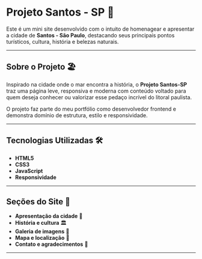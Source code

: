 # Projeto Santos - SP 🌴

Este é um mini site desenvolvido com o intuito de homenagear e apresentar a cidade de **Santos - São Paulo**, destacando seus principais pontos turísticos, cultura, história e belezas naturais.

---

## Sobre o Projeto 🏖️ 

Inspirado na cidade onde o mar encontra a história, o **Projeto Santos-SP** traz uma página leve, responsiva e moderna com conteúdo voltado para quem deseja conhecer ou valorizar esse pedaço incrível do litoral paulista.

O projeto faz parte do meu portfólio como desenvolvedor frontend e demonstra domínio de estrutura, estilo e responsividade.

---

## Tecnologias Utilizadas  🛠️ 

- **HTML5**
- **CSS3**
- **JavaScript**
- **Responsividade** 

---

## Seções do Site 🧭 

- **Apresentação da cidade** 📍 
- **História e cultura** 🏛️ 
- **Galeria de imagens** 🌅 
- **Mapa e localização** 📌 
- **Contato e agradecimentos** 🤝 

---
